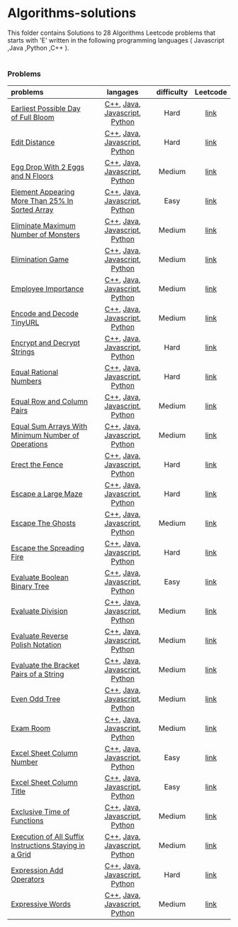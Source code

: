 # Algorithms-solutions
This folder contains Solutions to 28 Algorithms Leetcode problems that starts with 'E' written in the following programming languages ( Javascript ,Java ,Python ,C++ ).<br><br>
### Problems ###
|problems|langages|difficulty|Leetcode|
|:-------|:------:|:--------:|:------:|
|[Earliest Possible Day of Full Bloom](https://github.com/AnasImloul/Leetcode-solutions/tree/main/algorithms/E/Earliest%20Possible%20Day%20of%20Full%20Bloom/)|[C++](https://github.com/AnasImloul/Leetcode-solutions/tree/main/algorithms/E/Earliest%20Possible%20Day%20of%20Full%20Bloom/Earliest%20Possible%20Day%20of%20Full%20Bloom.cpp), [Java](https://github.com/AnasImloul/Leetcode-solutions/tree/main/algorithms/E/Earliest%20Possible%20Day%20of%20Full%20Bloom/Earliest%20Possible%20Day%20of%20Full%20Bloom.java), [Javascript](https://github.com/AnasImloul/Leetcode-solutions/tree/main/algorithms/E/Earliest%20Possible%20Day%20of%20Full%20Bloom/Earliest%20Possible%20Day%20of%20Full%20Bloom.js), [Python](https://github.com/AnasImloul/Leetcode-solutions/tree/main/algorithms/E/Earliest%20Possible%20Day%20of%20Full%20Bloom/Earliest%20Possible%20Day%20of%20Full%20Bloom.py)|Hard|[link](https://leetcode.com/problems/earliest-possible-day-of-full-bloom)|
|[Edit Distance](https://github.com/AnasImloul/Leetcode-solutions/tree/main/algorithms/E/Edit%20Distance/)|[C++](https://github.com/AnasImloul/Leetcode-solutions/tree/main/algorithms/E/Edit%20Distance/Edit%20Distance.cpp), [Java](https://github.com/AnasImloul/Leetcode-solutions/tree/main/algorithms/E/Edit%20Distance/Edit%20Distance.java), [Javascript](https://github.com/AnasImloul/Leetcode-solutions/tree/main/algorithms/E/Edit%20Distance/Edit%20Distance.js), [Python](https://github.com/AnasImloul/Leetcode-solutions/tree/main/algorithms/E/Edit%20Distance/Edit%20Distance.py)|Hard|[link](https://leetcode.com/problems/edit-distance)|
|[Egg Drop With 2 Eggs and N Floors](https://github.com/AnasImloul/Leetcode-solutions/tree/main/algorithms/E/Egg%20Drop%20With%202%20Eggs%20and%20N%20Floors/)|[C++](https://github.com/AnasImloul/Leetcode-solutions/tree/main/algorithms/E/Egg%20Drop%20With%202%20Eggs%20and%20N%20Floors/Egg%20Drop%20With%202%20Eggs%20and%20N%20Floors.cpp), [Java](https://github.com/AnasImloul/Leetcode-solutions/tree/main/algorithms/E/Egg%20Drop%20With%202%20Eggs%20and%20N%20Floors/Egg%20Drop%20With%202%20Eggs%20and%20N%20Floors.java), [Javascript](https://github.com/AnasImloul/Leetcode-solutions/tree/main/algorithms/E/Egg%20Drop%20With%202%20Eggs%20and%20N%20Floors/Egg%20Drop%20With%202%20Eggs%20and%20N%20Floors.js), [Python](https://github.com/AnasImloul/Leetcode-solutions/tree/main/algorithms/E/Egg%20Drop%20With%202%20Eggs%20and%20N%20Floors/Egg%20Drop%20With%202%20Eggs%20and%20N%20Floors.py)|Medium|[link](https://leetcode.com/problems/egg-drop-with-2-eggs-and-n-floors)|
|[Element Appearing More Than 25% In Sorted Array](https://github.com/AnasImloul/Leetcode-solutions/tree/main/algorithms/E/Element%20Appearing%20More%20Than%2025%25%20In%20Sorted%20Array/)|[C++](https://github.com/AnasImloul/Leetcode-solutions/tree/main/algorithms/E/Element%20Appearing%20More%20Than%2025%25%20In%20Sorted%20Array/Element%20Appearing%20More%20Than%2025%25%20In%20Sorted%20Array.cpp), [Java](https://github.com/AnasImloul/Leetcode-solutions/tree/main/algorithms/E/Element%20Appearing%20More%20Than%2025%25%20In%20Sorted%20Array/Element%20Appearing%20More%20Than%2025%25%20In%20Sorted%20Array.java), [Javascript](https://github.com/AnasImloul/Leetcode-solutions/tree/main/algorithms/E/Element%20Appearing%20More%20Than%2025%25%20In%20Sorted%20Array/Element%20Appearing%20More%20Than%2025%25%20In%20Sorted%20Array.js), [Python](https://github.com/AnasImloul/Leetcode-solutions/tree/main/algorithms/E/Element%20Appearing%20More%20Than%2025%25%20In%20Sorted%20Array/Element%20Appearing%20More%20Than%2025%25%20In%20Sorted%20Array.py)|Easy|[link](https://leetcode.com/problems/element-appearing-more-than-25-in-sorted-array)|
|[Eliminate Maximum Number of Monsters](https://github.com/AnasImloul/Leetcode-solutions/tree/main/algorithms/E/Eliminate%20Maximum%20Number%20of%20Monsters/)|[C++](https://github.com/AnasImloul/Leetcode-solutions/tree/main/algorithms/E/Eliminate%20Maximum%20Number%20of%20Monsters/Eliminate%20Maximum%20Number%20of%20Monsters.cpp), [Java](https://github.com/AnasImloul/Leetcode-solutions/tree/main/algorithms/E/Eliminate%20Maximum%20Number%20of%20Monsters/Eliminate%20Maximum%20Number%20of%20Monsters.java), [Javascript](https://github.com/AnasImloul/Leetcode-solutions/tree/main/algorithms/E/Eliminate%20Maximum%20Number%20of%20Monsters/Eliminate%20Maximum%20Number%20of%20Monsters.js), [Python](https://github.com/AnasImloul/Leetcode-solutions/tree/main/algorithms/E/Eliminate%20Maximum%20Number%20of%20Monsters/Eliminate%20Maximum%20Number%20of%20Monsters.py)|Medium|[link](https://leetcode.com/problems/eliminate-maximum-number-of-monsters)|
|[Elimination Game](https://github.com/AnasImloul/Leetcode-solutions/tree/main/algorithms/E/Elimination%20Game/)|[C++](https://github.com/AnasImloul/Leetcode-solutions/tree/main/algorithms/E/Elimination%20Game/Elimination%20Game.cpp), [Java](https://github.com/AnasImloul/Leetcode-solutions/tree/main/algorithms/E/Elimination%20Game/Elimination%20Game.java), [Javascript](https://github.com/AnasImloul/Leetcode-solutions/tree/main/algorithms/E/Elimination%20Game/Elimination%20Game.js), [Python](https://github.com/AnasImloul/Leetcode-solutions/tree/main/algorithms/E/Elimination%20Game/Elimination%20Game.py)|Medium|[link](https://leetcode.com/problems/elimination-game)|
|[Employee Importance](https://github.com/AnasImloul/Leetcode-solutions/tree/main/algorithms/E/Employee%20Importance/)|[C++](https://github.com/AnasImloul/Leetcode-solutions/tree/main/algorithms/E/Employee%20Importance/Employee%20Importance.cpp), [Java](https://github.com/AnasImloul/Leetcode-solutions/tree/main/algorithms/E/Employee%20Importance/Employee%20Importance.java), [Javascript](https://github.com/AnasImloul/Leetcode-solutions/tree/main/algorithms/E/Employee%20Importance/Employee%20Importance.js), [Python](https://github.com/AnasImloul/Leetcode-solutions/tree/main/algorithms/E/Employee%20Importance/Employee%20Importance.py)|Medium|[link](https://leetcode.com/problems/employee-importance)|
|[Encode and Decode TinyURL](https://github.com/AnasImloul/Leetcode-solutions/tree/main/algorithms/E/Encode%20and%20Decode%20TinyURL/)|[C++](https://github.com/AnasImloul/Leetcode-solutions/tree/main/algorithms/E/Encode%20and%20Decode%20TinyURL/Encode%20and%20Decode%20TinyURL.cpp), [Java](https://github.com/AnasImloul/Leetcode-solutions/tree/main/algorithms/E/Encode%20and%20Decode%20TinyURL/Encode%20and%20Decode%20TinyURL.java), [Javascript](https://github.com/AnasImloul/Leetcode-solutions/tree/main/algorithms/E/Encode%20and%20Decode%20TinyURL/Encode%20and%20Decode%20TinyURL.js), [Python](https://github.com/AnasImloul/Leetcode-solutions/tree/main/algorithms/E/Encode%20and%20Decode%20TinyURL/Encode%20and%20Decode%20TinyURL.py)|Medium|[link](https://leetcode.com/problems/encode-and-decode-tinyurl)|
|[Encrypt and Decrypt Strings](https://github.com/AnasImloul/Leetcode-solutions/tree/main/algorithms/E/Encrypt%20and%20Decrypt%20Strings/)|[C++](https://github.com/AnasImloul/Leetcode-solutions/tree/main/algorithms/E/Encrypt%20and%20Decrypt%20Strings/Encrypt%20and%20Decrypt%20Strings.cpp), [Java](https://github.com/AnasImloul/Leetcode-solutions/tree/main/algorithms/E/Encrypt%20and%20Decrypt%20Strings/Encrypt%20and%20Decrypt%20Strings.java), [Javascript](https://github.com/AnasImloul/Leetcode-solutions/tree/main/algorithms/E/Encrypt%20and%20Decrypt%20Strings/Encrypt%20and%20Decrypt%20Strings.js), [Python](https://github.com/AnasImloul/Leetcode-solutions/tree/main/algorithms/E/Encrypt%20and%20Decrypt%20Strings/Encrypt%20and%20Decrypt%20Strings.py)|Hard|[link](https://leetcode.com/problems/encrypt-and-decrypt-strings)|
|[Equal Rational Numbers](https://github.com/AnasImloul/Leetcode-solutions/tree/main/algorithms/E/Equal%20Rational%20Numbers/)|[C++](https://github.com/AnasImloul/Leetcode-solutions/tree/main/algorithms/E/Equal%20Rational%20Numbers/Equal%20Rational%20Numbers.cpp), [Java](https://github.com/AnasImloul/Leetcode-solutions/tree/main/algorithms/E/Equal%20Rational%20Numbers/Equal%20Rational%20Numbers.java), [Javascript](https://github.com/AnasImloul/Leetcode-solutions/tree/main/algorithms/E/Equal%20Rational%20Numbers/Equal%20Rational%20Numbers.js), [Python](https://github.com/AnasImloul/Leetcode-solutions/tree/main/algorithms/E/Equal%20Rational%20Numbers/Equal%20Rational%20Numbers.py)|Hard|[link](https://leetcode.com/problems/equal-rational-numbers)|
|[Equal Row and Column Pairs](https://github.com/AnasImloul/Leetcode-solutions/tree/main/algorithms/E/Equal%20Row%20and%20Column%20Pairs/)|[C++](https://github.com/AnasImloul/Leetcode-solutions/tree/main/algorithms/E/Equal%20Row%20and%20Column%20Pairs/Equal%20Row%20and%20Column%20Pairs.cpp), [Java](https://github.com/AnasImloul/Leetcode-solutions/tree/main/algorithms/E/Equal%20Row%20and%20Column%20Pairs/Equal%20Row%20and%20Column%20Pairs.java), [Javascript](https://github.com/AnasImloul/Leetcode-solutions/tree/main/algorithms/E/Equal%20Row%20and%20Column%20Pairs/Equal%20Row%20and%20Column%20Pairs.js), [Python](https://github.com/AnasImloul/Leetcode-solutions/tree/main/algorithms/E/Equal%20Row%20and%20Column%20Pairs/Equal%20Row%20and%20Column%20Pairs.py)|Medium|[link](https://leetcode.com/problems/equal-row-and-column-pairs)|
|[Equal Sum Arrays With Minimum Number of Operations](https://github.com/AnasImloul/Leetcode-solutions/tree/main/algorithms/E/Equal%20Sum%20Arrays%20With%20Minimum%20Number%20of%20Operations/)|[C++](https://github.com/AnasImloul/Leetcode-solutions/tree/main/algorithms/E/Equal%20Sum%20Arrays%20With%20Minimum%20Number%20of%20Operations/Equal%20Sum%20Arrays%20With%20Minimum%20Number%20of%20Operations.cpp), [Java](https://github.com/AnasImloul/Leetcode-solutions/tree/main/algorithms/E/Equal%20Sum%20Arrays%20With%20Minimum%20Number%20of%20Operations/Equal%20Sum%20Arrays%20With%20Minimum%20Number%20of%20Operations.java), [Javascript](https://github.com/AnasImloul/Leetcode-solutions/tree/main/algorithms/E/Equal%20Sum%20Arrays%20With%20Minimum%20Number%20of%20Operations/Equal%20Sum%20Arrays%20With%20Minimum%20Number%20of%20Operations.js), [Python](https://github.com/AnasImloul/Leetcode-solutions/tree/main/algorithms/E/Equal%20Sum%20Arrays%20With%20Minimum%20Number%20of%20Operations/Equal%20Sum%20Arrays%20With%20Minimum%20Number%20of%20Operations.py)|Medium|[link](https://leetcode.com/problems/equal-sum-arrays-with-minimum-number-of-operations)|
|[Erect the Fence](https://github.com/AnasImloul/Leetcode-solutions/tree/main/algorithms/E/Erect%20the%20Fence/)|[C++](https://github.com/AnasImloul/Leetcode-solutions/tree/main/algorithms/E/Erect%20the%20Fence/Erect%20the%20Fence.cpp), [Java](https://github.com/AnasImloul/Leetcode-solutions/tree/main/algorithms/E/Erect%20the%20Fence/Erect%20the%20Fence.java), [Javascript](https://github.com/AnasImloul/Leetcode-solutions/tree/main/algorithms/E/Erect%20the%20Fence/Erect%20the%20Fence.js), [Python](https://github.com/AnasImloul/Leetcode-solutions/tree/main/algorithms/E/Erect%20the%20Fence/Erect%20the%20Fence.py)|Hard|[link](https://leetcode.com/problems/erect-the-fence)|
|[Escape a Large Maze](https://github.com/AnasImloul/Leetcode-solutions/tree/main/algorithms/E/Escape%20a%20Large%20Maze/)|[C++](https://github.com/AnasImloul/Leetcode-solutions/tree/main/algorithms/E/Escape%20a%20Large%20Maze/Escape%20a%20Large%20Maze.cpp), [Java](https://github.com/AnasImloul/Leetcode-solutions/tree/main/algorithms/E/Escape%20a%20Large%20Maze/Escape%20a%20Large%20Maze.java), [Javascript](https://github.com/AnasImloul/Leetcode-solutions/tree/main/algorithms/E/Escape%20a%20Large%20Maze/Escape%20a%20Large%20Maze.js), [Python](https://github.com/AnasImloul/Leetcode-solutions/tree/main/algorithms/E/Escape%20a%20Large%20Maze/Escape%20a%20Large%20Maze.py)|Hard|[link](https://leetcode.com/problems/escape-a-large-maze)|
|[Escape The Ghosts](https://github.com/AnasImloul/Leetcode-solutions/tree/main/algorithms/E/Escape%20The%20Ghosts/)|[C++](https://github.com/AnasImloul/Leetcode-solutions/tree/main/algorithms/E/Escape%20The%20Ghosts/Escape%20The%20Ghosts.cpp), [Java](https://github.com/AnasImloul/Leetcode-solutions/tree/main/algorithms/E/Escape%20The%20Ghosts/Escape%20The%20Ghosts.java), [Javascript](https://github.com/AnasImloul/Leetcode-solutions/tree/main/algorithms/E/Escape%20The%20Ghosts/Escape%20The%20Ghosts.js), [Python](https://github.com/AnasImloul/Leetcode-solutions/tree/main/algorithms/E/Escape%20The%20Ghosts/Escape%20The%20Ghosts.py)|Medium|[link](https://leetcode.com/problems/escape-the-ghosts)|
|[Escape the Spreading Fire](https://github.com/AnasImloul/Leetcode-solutions/tree/main/algorithms/E/Escape%20the%20Spreading%20Fire/)|[C++](https://github.com/AnasImloul/Leetcode-solutions/tree/main/algorithms/E/Escape%20the%20Spreading%20Fire/Escape%20the%20Spreading%20Fire.cpp), [Java](https://github.com/AnasImloul/Leetcode-solutions/tree/main/algorithms/E/Escape%20the%20Spreading%20Fire/Escape%20the%20Spreading%20Fire.java), [Javascript](https://github.com/AnasImloul/Leetcode-solutions/tree/main/algorithms/E/Escape%20the%20Spreading%20Fire/Escape%20the%20Spreading%20Fire.js), [Python](https://github.com/AnasImloul/Leetcode-solutions/tree/main/algorithms/E/Escape%20the%20Spreading%20Fire/Escape%20the%20Spreading%20Fire.py)|Hard|[link](https://leetcode.com/problems/escape-the-spreading-fire)|
|[Evaluate Boolean Binary Tree](https://github.com/AnasImloul/Leetcode-solutions/tree/main/algorithms/E/Evaluate%20Boolean%20Binary%20Tree/)|[C++](https://github.com/AnasImloul/Leetcode-solutions/tree/main/algorithms/E/Evaluate%20Boolean%20Binary%20Tree/Evaluate%20Boolean%20Binary%20Tree.cpp), [Java](https://github.com/AnasImloul/Leetcode-solutions/tree/main/algorithms/E/Evaluate%20Boolean%20Binary%20Tree/Evaluate%20Boolean%20Binary%20Tree.java), [Javascript](https://github.com/AnasImloul/Leetcode-solutions/tree/main/algorithms/E/Evaluate%20Boolean%20Binary%20Tree/Evaluate%20Boolean%20Binary%20Tree.js), [Python](https://github.com/AnasImloul/Leetcode-solutions/tree/main/algorithms/E/Evaluate%20Boolean%20Binary%20Tree/Evaluate%20Boolean%20Binary%20Tree.py)|Easy|[link](https://leetcode.com/problems/evaluate-boolean-binary-tree)|
|[Evaluate Division](https://github.com/AnasImloul/Leetcode-solutions/tree/main/algorithms/E/Evaluate%20Division/)|[C++](https://github.com/AnasImloul/Leetcode-solutions/tree/main/algorithms/E/Evaluate%20Division/Evaluate%20Division.cpp), [Java](https://github.com/AnasImloul/Leetcode-solutions/tree/main/algorithms/E/Evaluate%20Division/Evaluate%20Division.java), [Javascript](https://github.com/AnasImloul/Leetcode-solutions/tree/main/algorithms/E/Evaluate%20Division/Evaluate%20Division.js), [Python](https://github.com/AnasImloul/Leetcode-solutions/tree/main/algorithms/E/Evaluate%20Division/Evaluate%20Division.py)|Medium|[link](https://leetcode.com/problems/evaluate-division)|
|[Evaluate Reverse Polish Notation](https://github.com/AnasImloul/Leetcode-solutions/tree/main/algorithms/E/Evaluate%20Reverse%20Polish%20Notation/)|[C++](https://github.com/AnasImloul/Leetcode-solutions/tree/main/algorithms/E/Evaluate%20Reverse%20Polish%20Notation/Evaluate%20Reverse%20Polish%20Notation.cpp), [Java](https://github.com/AnasImloul/Leetcode-solutions/tree/main/algorithms/E/Evaluate%20Reverse%20Polish%20Notation/Evaluate%20Reverse%20Polish%20Notation.java), [Javascript](https://github.com/AnasImloul/Leetcode-solutions/tree/main/algorithms/E/Evaluate%20Reverse%20Polish%20Notation/Evaluate%20Reverse%20Polish%20Notation.js), [Python](https://github.com/AnasImloul/Leetcode-solutions/tree/main/algorithms/E/Evaluate%20Reverse%20Polish%20Notation/Evaluate%20Reverse%20Polish%20Notation.py)|Medium|[link](https://leetcode.com/problems/evaluate-reverse-polish-notation)|
|[Evaluate the Bracket Pairs of a String](https://github.com/AnasImloul/Leetcode-solutions/tree/main/algorithms/E/Evaluate%20the%20Bracket%20Pairs%20of%20a%20String/)|[C++](https://github.com/AnasImloul/Leetcode-solutions/tree/main/algorithms/E/Evaluate%20the%20Bracket%20Pairs%20of%20a%20String/Evaluate%20the%20Bracket%20Pairs%20of%20a%20String.cpp), [Java](https://github.com/AnasImloul/Leetcode-solutions/tree/main/algorithms/E/Evaluate%20the%20Bracket%20Pairs%20of%20a%20String/Evaluate%20the%20Bracket%20Pairs%20of%20a%20String.java), [Javascript](https://github.com/AnasImloul/Leetcode-solutions/tree/main/algorithms/E/Evaluate%20the%20Bracket%20Pairs%20of%20a%20String/Evaluate%20the%20Bracket%20Pairs%20of%20a%20String.js), [Python](https://github.com/AnasImloul/Leetcode-solutions/tree/main/algorithms/E/Evaluate%20the%20Bracket%20Pairs%20of%20a%20String/Evaluate%20the%20Bracket%20Pairs%20of%20a%20String.py)|Medium|[link](https://leetcode.com/problems/evaluate-the-bracket-pairs-of-a-string)|
|[Even Odd Tree](https://github.com/AnasImloul/Leetcode-solutions/tree/main/algorithms/E/Even%20Odd%20Tree/)|[C++](https://github.com/AnasImloul/Leetcode-solutions/tree/main/algorithms/E/Even%20Odd%20Tree/Even%20Odd%20Tree.cpp), [Java](https://github.com/AnasImloul/Leetcode-solutions/tree/main/algorithms/E/Even%20Odd%20Tree/Even%20Odd%20Tree.java), [Javascript](https://github.com/AnasImloul/Leetcode-solutions/tree/main/algorithms/E/Even%20Odd%20Tree/Even%20Odd%20Tree.js), [Python](https://github.com/AnasImloul/Leetcode-solutions/tree/main/algorithms/E/Even%20Odd%20Tree/Even%20Odd%20Tree.py)|Medium|[link](https://leetcode.com/problems/even-odd-tree)|
|[Exam Room](https://github.com/AnasImloul/Leetcode-solutions/tree/main/algorithms/E/Exam%20Room/)|[C++](https://github.com/AnasImloul/Leetcode-solutions/tree/main/algorithms/E/Exam%20Room/Exam%20Room.cpp), [Java](https://github.com/AnasImloul/Leetcode-solutions/tree/main/algorithms/E/Exam%20Room/Exam%20Room.java), [Javascript](https://github.com/AnasImloul/Leetcode-solutions/tree/main/algorithms/E/Exam%20Room/Exam%20Room.js), [Python](https://github.com/AnasImloul/Leetcode-solutions/tree/main/algorithms/E/Exam%20Room/Exam%20Room.py)|Medium|[link](https://leetcode.com/problems/exam-room)|
|[Excel Sheet Column Number](https://github.com/AnasImloul/Leetcode-solutions/tree/main/algorithms/E/Excel%20Sheet%20Column%20Number/)|[C++](https://github.com/AnasImloul/Leetcode-solutions/tree/main/algorithms/E/Excel%20Sheet%20Column%20Number/Excel%20Sheet%20Column%20Number.cpp), [Java](https://github.com/AnasImloul/Leetcode-solutions/tree/main/algorithms/E/Excel%20Sheet%20Column%20Number/Excel%20Sheet%20Column%20Number.java), [Javascript](https://github.com/AnasImloul/Leetcode-solutions/tree/main/algorithms/E/Excel%20Sheet%20Column%20Number/Excel%20Sheet%20Column%20Number.js), [Python](https://github.com/AnasImloul/Leetcode-solutions/tree/main/algorithms/E/Excel%20Sheet%20Column%20Number/Excel%20Sheet%20Column%20Number.py)|Easy|[link](https://leetcode.com/problems/excel-sheet-column-number)|
|[Excel Sheet Column Title](https://github.com/AnasImloul/Leetcode-solutions/tree/main/algorithms/E/Excel%20Sheet%20Column%20Title/)|[C++](https://github.com/AnasImloul/Leetcode-solutions/tree/main/algorithms/E/Excel%20Sheet%20Column%20Title/Excel%20Sheet%20Column%20Title.cpp), [Java](https://github.com/AnasImloul/Leetcode-solutions/tree/main/algorithms/E/Excel%20Sheet%20Column%20Title/Excel%20Sheet%20Column%20Title.java), [Javascript](https://github.com/AnasImloul/Leetcode-solutions/tree/main/algorithms/E/Excel%20Sheet%20Column%20Title/Excel%20Sheet%20Column%20Title.js), [Python](https://github.com/AnasImloul/Leetcode-solutions/tree/main/algorithms/E/Excel%20Sheet%20Column%20Title/Excel%20Sheet%20Column%20Title.py)|Easy|[link](https://leetcode.com/problems/excel-sheet-column-title)|
|[Exclusive Time of Functions](https://github.com/AnasImloul/Leetcode-solutions/tree/main/algorithms/E/Exclusive%20Time%20of%20Functions/)|[C++](https://github.com/AnasImloul/Leetcode-solutions/tree/main/algorithms/E/Exclusive%20Time%20of%20Functions/Exclusive%20Time%20of%20Functions.cpp), [Java](https://github.com/AnasImloul/Leetcode-solutions/tree/main/algorithms/E/Exclusive%20Time%20of%20Functions/Exclusive%20Time%20of%20Functions.java), [Javascript](https://github.com/AnasImloul/Leetcode-solutions/tree/main/algorithms/E/Exclusive%20Time%20of%20Functions/Exclusive%20Time%20of%20Functions.js), [Python](https://github.com/AnasImloul/Leetcode-solutions/tree/main/algorithms/E/Exclusive%20Time%20of%20Functions/Exclusive%20Time%20of%20Functions.py)|Medium|[link](https://leetcode.com/problems/exclusive-time-of-functions)|
|[Execution of All Suffix Instructions Staying in a Grid](https://github.com/AnasImloul/Leetcode-solutions/tree/main/algorithms/E/Execution%20of%20All%20Suffix%20Instructions%20Staying%20in%20a%20Grid/)|[C++](https://github.com/AnasImloul/Leetcode-solutions/tree/main/algorithms/E/Execution%20of%20All%20Suffix%20Instructions%20Staying%20in%20a%20Grid/Execution%20of%20All%20Suffix%20Instructions%20Staying%20in%20a%20Grid.cpp), [Java](https://github.com/AnasImloul/Leetcode-solutions/tree/main/algorithms/E/Execution%20of%20All%20Suffix%20Instructions%20Staying%20in%20a%20Grid/Execution%20of%20All%20Suffix%20Instructions%20Staying%20in%20a%20Grid.java), [Javascript](https://github.com/AnasImloul/Leetcode-solutions/tree/main/algorithms/E/Execution%20of%20All%20Suffix%20Instructions%20Staying%20in%20a%20Grid/Execution%20of%20All%20Suffix%20Instructions%20Staying%20in%20a%20Grid.js), [Python](https://github.com/AnasImloul/Leetcode-solutions/tree/main/algorithms/E/Execution%20of%20All%20Suffix%20Instructions%20Staying%20in%20a%20Grid/Execution%20of%20All%20Suffix%20Instructions%20Staying%20in%20a%20Grid.py)|Medium|[link](https://leetcode.com/problems/execution-of-all-suffix-instructions-staying-in-a-grid)|
|[Expression Add Operators](https://github.com/AnasImloul/Leetcode-solutions/tree/main/algorithms/E/Expression%20Add%20Operators/)|[C++](https://github.com/AnasImloul/Leetcode-solutions/tree/main/algorithms/E/Expression%20Add%20Operators/Expression%20Add%20Operators.cpp), [Java](https://github.com/AnasImloul/Leetcode-solutions/tree/main/algorithms/E/Expression%20Add%20Operators/Expression%20Add%20Operators.java), [Javascript](https://github.com/AnasImloul/Leetcode-solutions/tree/main/algorithms/E/Expression%20Add%20Operators/Expression%20Add%20Operators.js), [Python](https://github.com/AnasImloul/Leetcode-solutions/tree/main/algorithms/E/Expression%20Add%20Operators/Expression%20Add%20Operators.py)|Hard|[link](https://leetcode.com/problems/expression-add-operators)|
|[Expressive Words](https://github.com/AnasImloul/Leetcode-solutions/tree/main/algorithms/E/Expressive%20Words/)|[C++](https://github.com/AnasImloul/Leetcode-solutions/tree/main/algorithms/E/Expressive%20Words/Expressive%20Words.cpp), [Java](https://github.com/AnasImloul/Leetcode-solutions/tree/main/algorithms/E/Expressive%20Words/Expressive%20Words.java), [Javascript](https://github.com/AnasImloul/Leetcode-solutions/tree/main/algorithms/E/Expressive%20Words/Expressive%20Words.js), [Python](https://github.com/AnasImloul/Leetcode-solutions/tree/main/algorithms/E/Expressive%20Words/Expressive%20Words.py)|Medium|[link](https://leetcode.com/problems/expressive-words)|